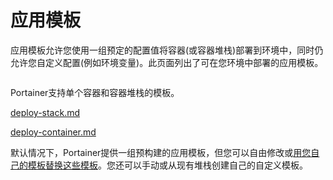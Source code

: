 # 应用模板

应用模板允许您使用一组预定的配置值将容器(或容器堆栈)部署到环境中，同时仍允许您自定义配置(例如环境变量)。此页面列出了可在您环境中部署的应用模板。

<figure><img src="../..//assets/2.20-templates-application-list.png" alt=""><figcaption></figcaption></figure>

Portainer支持单个容器和容器堆栈的模板。

[deploy-stack.md](deploy-stack.md)

[deploy-container.md](deploy-container.md)

默认情况下，Portainer提供一组预构建的应用模板，但您可以自由修改或[用您自己的模板替换这些模板](../../../advanced/app-templates/build.md)。您还可以手动或从现有堆栈创建自己的自定义模板。
